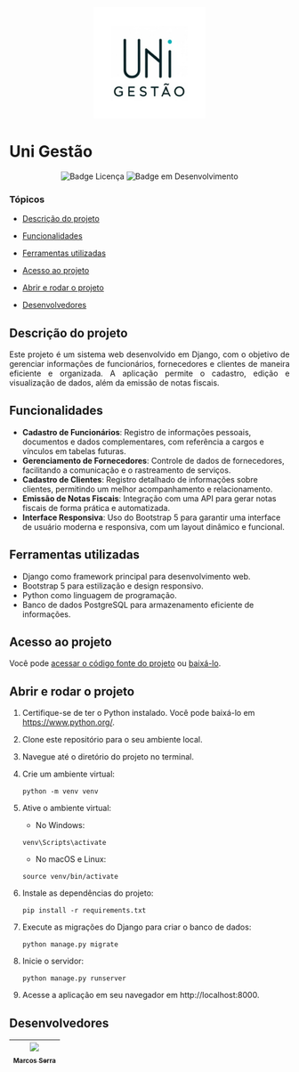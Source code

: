 <div align="center">
  <img src="https://github.com/MarcosSerra1/unigestao2.0/blob/main/static/image/logo/logo_unigestao.png" alt="Logo Uni Gestão" width="200" height="200"/>
</div>

# Uni Gestão

<div align="center">
  
  ![Badge Licença](https://badgen.net/static/license/MIT/green)  ![Badge em Desenvolvimento](https://badgen.net/static/status/EM%20DESENVOLVIMENTO/green)
  
</div>

### Tópicos 

- [Descrição do projeto](#descrição-do-projeto)

- [Funcionalidades](#funcionalidades)

- [Ferramentas utilizadas](#ferramentas-utilizadas)

- [Acesso ao projeto](#acesso-ao-projeto)

- [Abrir e rodar o projeto](#abrir-e-rodar-o-projeto)

- [Desenvolvedores](#desenvolvedores)

## Descrição do projeto

<p align="justify">
  Este projeto é um sistema web desenvolvido em Django, com o objetivo de gerenciar informações de funcionários, fornecedores e clientes de maneira eficiente e organizada. A aplicação permite o cadastro, edição e visualização de dados, além da emissão de notas fiscais.
</p>

## Funcionalidades

- **Cadastro de Funcionários**: Registro de informações pessoais, documentos e dados complementares, com referência a cargos e vínculos em tabelas futuras.
- **Gerenciamento de Fornecedores**: Controle de dados de fornecedores, facilitando a comunicação e o rastreamento de serviços.
- **Cadastro de Clientes**: Registro detalhado de informações sobre clientes, permitindo um melhor acompanhamento e relacionamento.
- **Emissão de Notas Fiscais**: Integração com uma API para gerar notas fiscais de forma prática e automatizada.
- **Interface Responsiva**: Uso do Bootstrap 5 para garantir uma interface de usuário moderna e responsiva, com um layout dinâmico e funcional.

## Ferramentas utilizadas

- Django como framework principal para desenvolvimento web.
- Bootstrap 5 para estilização e design responsivo.
- Python como linguagem de programação.
- Banco de dados PostgreSQL para armazenamento eficiente de informações.

## Acesso ao projeto

Você pode [acessar o código fonte do projeto](https://github.com/MarcosSerra1/unigestao2.0) ou [baixá-lo](https://github.com/MarcosSerra1/unigestao2.0/archive/refs/heads/main.zip).

## Abrir e rodar o projeto

1. Certifique-se de ter o Python instalado. Você pode baixá-lo em https://www.python.org/.
2. Clone este repositório para o seu ambiente local.
3. Navegue até o diretório do projeto no terminal.
4. Crie um ambiente virtual:

    ```
    python -m venv venv
    ```

5. Ative o ambiente virtual:

    - No Windows:

    ```
    venv\Scripts\activate
    ```

    - No macOS e Linux:

    ```
    source venv/bin/activate
    ```

6. Instale as dependências do projeto:

    ```
    pip install -r requirements.txt
    ```

7. Execute as migrações do Django para criar o banco de dados:

    ```
    python manage.py migrate
    ```

8. Inicie o servidor:

    ```
    python manage.py runserver
    ```

9. Acesse a aplicação em seu navegador em http://localhost:8000.

## Desenvolvedores

| [<img loading="lazy" src="https://avatars.githubusercontent.com/u/78652932?v=4" width=115><br><sub>Marcos Serra</sub>](https://github.com/MarcosSerra1) |
| :---: |
